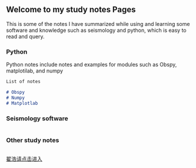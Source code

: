 ## Welcome to my study notes Pages

This is some of the notes I have summarized while using and learning some software and knowledge such as seismology and python, which is easy to read and query.

### Python

Python notes include notes and examples for modules such as Obspy, matplotilab, and numpy

```markdown
List of notes

# Obspy
# Numpy
# Matplotlab

```
### Seismology software

```markdown

```
### Other study notes

```markdown

```

[翟浩请点击进入](https://zhandyg.github.io/Study-notes/joke1.html)

